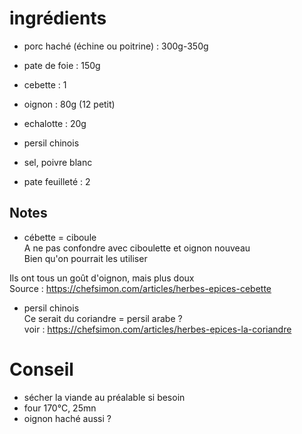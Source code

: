 # ingrédients

- porc haché (échine ou poitrine) : 300g-350g
- pate de foie : 150g
- cebette : 1
- oignon : 80g (12 petit)
- echalotte : 20g
- persil chinois
- sel, poivre blanc

- pate feuilleté : 2


## Notes
- cébette = ciboule  
A ne pas confondre avec ciboulette et oignon nouveau  
Bien qu'on pourrait les utiliser  

Ils ont tous un goût d'oignon, mais plus doux  
Source : https://chefsimon.com/articles/herbes-epices-cebette

- persil chinois  
Ce serait du coriandre = persil arabe ?  
voir : https://chefsimon.com/articles/herbes-epices-la-coriandre

# Conseil

- sécher la viande au préalable si besoin
- four 170°C, 25mn
- oignon haché aussi ?
